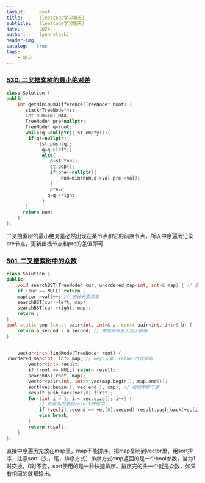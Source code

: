 ```yaml
---
layout:     post
title:      (leetcode学习第天)
subtitle:   (leetcode学习第天)
date:       2024--
author:     (pennytask)
header-img: 
catalog:   true
tags:
    - 学习
---
```

### [530. 二叉搜索树的最小绝对差](https://leetcode.cn/problems/minimum-absolute-difference-in-bst/)

```cc
class Solution {
public:
    int getMinimumDifference(TreeNode* root) {
       stack<TreeNode*>st;
       int num=INT_MAX;
       TreeNode* pre=nullptr;
       TreeNode* q=root;
       while(q!=nullptr||!st.empty()){
        if(q!=nullptr)
            {st.push(q);
             q=q->left;}
             else{
                q=st.top();
                st.pop();
                if(pre!=nullptr){
                    num=min(num,q->val-pre->val);
                }
                pre=q;
               q=q->right;
             }
       }
      return num;
    }
};
```

   二叉搜索树的最小绝对差必然出现在某节点和它的前序节点，所以中序遍历记录pre节点，更新出栈节点和pre的差值即可

### [501. 二叉搜索树中的众数](https://leetcode.cn/problems/find-mode-in-binary-search-tree/)

```c++
class Solution {
public:
    void searchBST(TreeNode* cur, unordered_map<int, int>& map) { // 前序遍历
    if (cur == NULL) return ;
    map[cur->val]++; // 统计元素频率
    searchBST(cur->left, map);
    searchBST(cur->right, map);
    return ;
}
bool static cmp (const pair<int, int>& a, const pair<int, int>& b) {
    return a.second > b.second; // 按照频率从大到小排序
}

    
    vector<int> findMode(TreeNode* root) {
unordered_map<int, int> map; // key:元素，value:出现频率
        vector<int> result;
        if (root == NULL) return result;
        searchBST(root, map);
        vector<pair<int, int>> vec(map.begin(), map.end());
        sort(vec.begin(), vec.end(), cmp); // 给频率排个序
        result.push_back(vec[0].first);
        for (int i = 1; i < vec.size(); i++) {
            // 取最高的放到result数组中
            if (vec[i].second == vec[0].second) result.push_back(vec[i].first);
            else break;
        }
        return result;
    }
};
```

  直接中序遍历完放在map里，map不能排序，把map复制到vector里，用sort排序，注意sort（头，尾，排序方式）排序方式cmp返回的是一个bool参数，当为1时交换，0时不变，sort使用的是一种快速排序。排序完的头一个就是众数，如果有相同的就都输出。

